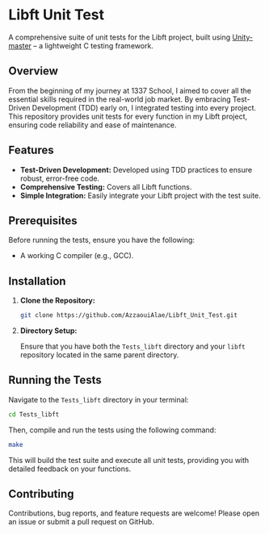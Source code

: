 # Libft Unit Test

A comprehensive suite of unit tests for the Libft project, built using [Unity-master](https://github.com/ThrowTheSwitch/Unity) – a lightweight C testing framework.

## Overview

From the beginning of my journey at 1337 School, I aimed to cover all the essential skills required in the real-world job market. By embracing Test-Driven Development (TDD) early on, I integrated testing into every project. This repository provides unit tests for every function in my Libft project, ensuring code reliability and ease of maintenance.

## Features

- **Test-Driven Development:** Developed using TDD practices to ensure robust, error-free code.
- **Comprehensive Testing:** Covers all Libft functions.
- **Simple Integration:** Easily integrate your Libft project with the test suite.

## Prerequisites

Before running the tests, ensure you have the following:

- A working C compiler (e.g., GCC).

## Installation

1. **Clone the Repository:**

   ```bash
   git clone https://github.com/AzzaouiAlae/Libft_Unit_Test.git
   ```

2. **Directory Setup:**

   Ensure that you have both the `Tests_libft` directory and your `libft` repository located in the same parent directory.

## Running the Tests

Navigate to the `Tests_libft` directory in your terminal:

```bash
cd Tests_libft
```

Then, compile and run the tests using the following command:

```bash
make
```

This will build the test suite and execute all unit tests, providing you with detailed feedback on your functions.

## Contributing

Contributions, bug reports, and feature requests are welcome! Please open an issue or submit a pull request on GitHub.
